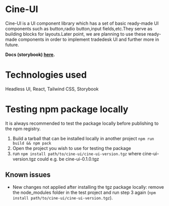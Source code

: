 # Cine-UI

Cine-UI is a UI component library which has a set of basic ready-made UI components such as button,radio button,input fields,etc.They serve as building blocks for layouts.Later point, we are planning to use these ready-made components in order to implement tradedesk UI and further more in future.

**Docs (storybook) [here](https://cinemataztic.github.io/cine-ui/).**

# Technologies used

Headless UI, React, Tailwind CSS, Storybook

# Testing npm package locally

It is always recommended to test the package locally before publishing to the npm registry.

1. Build a tarball that can be installed locally in another project `npm run build && npm pack`
2. Open the project you wish to use for testing the package
3. run `npm install path/to/cine-ui/cine-ui-version.tgz` where cine-ui-version.tgz could e.g. be cine-ui-0.1.0.tgz
## Known issues
- New changes not applied after installing the tgz package locally: remove the node_modules folder in the test project and run step 3 again (`npm install path/to/cine-ui/cine-ui-version.tgz`).  
